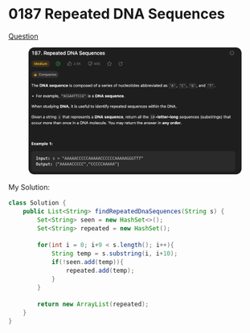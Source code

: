 # 0187 Repeated DNA Sequences

[Question](https://leetcode.com/problems/repeated-dna-sequences/description/?envType=study-plan\&id=data-structure-ii)

<figure><img src="../.gitbook/assets/image (4).png" alt=""><figcaption></figcaption></figure>



My Solution:

```java
class Solution {
    public List<String> findRepeatedDnaSequences(String s) {
        Set<String> seen = new HashSet<>();
        Set<String> repeated = new HashSet();

        for(int i = 0; i+9 < s.length(); i++){
            String temp = s.substring(i, i+10);
            if(!seen.add(temp)){
                repeated.add(temp);
            }
        }

        return new ArrayList(repeated);
    }
}
```
